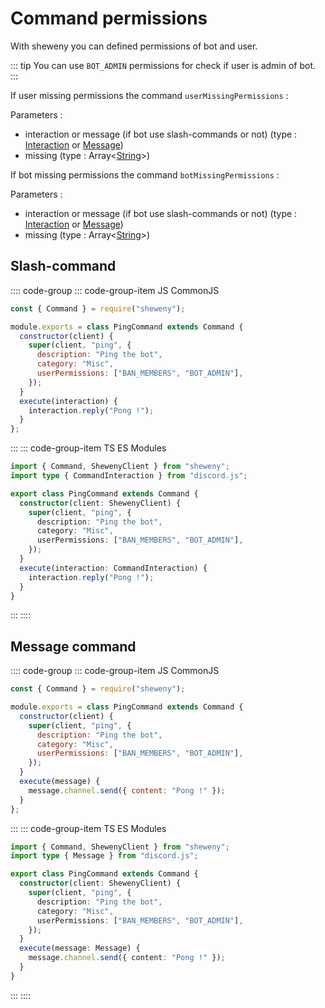 # Command permissions

With sheweny you can defined permissions of bot and user.

::: tip
You can use `BOT_ADMIN` permissions for check if user is admin of bot.
:::

If user missing permissions the command `userMissingPermissions` :

Parameters :

- interaction or message (if bot use slash-commands or not) (type : [Interaction](https://discord.js.org/#/docs/main/stable/class/Interaction) or [Message](https://discord.js.org/#/docs/main/stable/class/Message))
- missing (type : Array\<[String](https://developer.mozilla.org/en-US/docs/Web/JavaScript/Reference/Global_Objects/String)>)

If bot missing permissions the command `botMissingPermissions` :

Parameters :

- interaction or message (if bot use slash-commands or not) (type : [Interaction](https://discord.js.org/#/docs/main/stable/class/Interaction) or [Message](https://discord.js.org/#/docs/main/stable/class/Message))
- missing (type : Array\<[String](https://developer.mozilla.org/en-US/docs/Web/JavaScript/Reference/Global_Objects/String)>)

## Slash-command

:::: code-group
::: code-group-item JS CommonJS

```js
const { Command } = require("sheweny");

module.exports = class PingCommand extends Command {
  constructor(client) {
    super(client, "ping", {
      description: "Ping the bot",
      category: "Misc",
      userPermissions: ["BAN_MEMBERS", "BOT_ADMIN"],
    });
  }
  execute(interaction) {
    interaction.reply("Pong !");
  }
};
```

:::
::: code-group-item TS ES Modules

```ts
import { Command, ShewenyClient } from "sheweny";
import type { CommandInteraction } from "discord.js";

export class PingCommand extends Command {
  constructor(client: ShewenyClient) {
    super(client, "ping", {
      description: "Ping the bot",
      category: "Misc",
      userPermissions: ["BAN_MEMBERS", "BOT_ADMIN"],
    });
  }
  execute(interaction: CommandInteraction) {
    interaction.reply("Pong !");
  }
}
```

:::
::::

## Message command

:::: code-group
::: code-group-item JS CommonJS

```js
const { Command } = require("sheweny");

module.exports = class PingCommand extends Command {
  constructor(client) {
    super(client, "ping", {
      description: "Ping the bot",
      category: "Misc",
      userPermissions: ["BAN_MEMBERS", "BOT_ADMIN"],
    });
  }
  execute(message) {
    message.channel.send({ content: "Pong !" });
  }
};
```

:::
::: code-group-item TS ES Modules

```ts
import { Command, ShewenyClient } from "sheweny";
import type { Message } from "discord.js";

export class PingCommand extends Command {
  constructor(client: ShewenyClient) {
    super(client, "ping", {
      description: "Ping the bot",
      category: "Misc",
      userPermissions: ["BAN_MEMBERS", "BOT_ADMIN"],
    });
  }
  execute(message: Message) {
    message.channel.send({ content: "Pong !" });
  }
}
```

:::
::::
